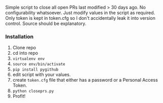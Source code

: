 Simple script to close all open PRs last modified > 30 days ago.
No configurability whatsoever. Just modify values in the script as required.
Only token is kept in token.cfg so I don't accidentally leak it into version
control.
Source should be explanatory.

### Installation

1. Clone repo
2. cd into repo
3. `virtualenv env`
4. `source env/bin/activate`
5. `pip install pygithub`
6. edit script with your values.
7. create `token.cfg` file that either has a password or a Personal Access
   Token.
8. `python closeprs.py`
9. Profit!
